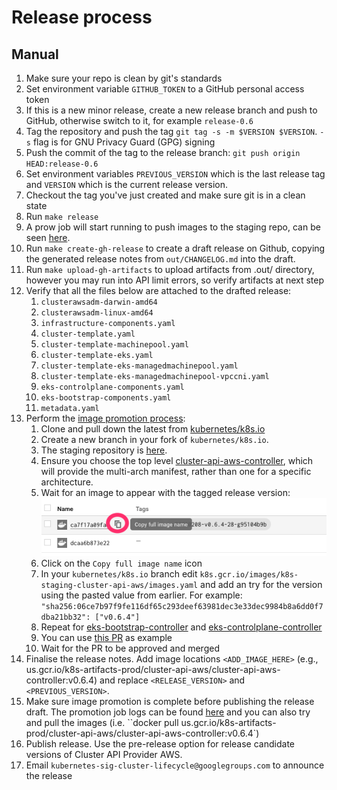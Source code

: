 # Release process

## Manual

1. Make sure your repo is clean by git's standards
2. Set environment variable `GITHUB_TOKEN` to a GitHub personal access token
3. If this is a new minor release, create a new release branch and push to GitHub, otherwise switch to it, for example `release-0.6`
4. Tag the repository and push the tag `git tag -s -m $VERSION $VERSION`. `-s` flag is for GNU Privacy Guard (GPG) signing
5. Push the commit of the tag to the release branch: `git push origin HEAD:release-0.6`
6. Set environment variables `PREVIOUS_VERSION` which is the last release tag and `VERSION` which is the current release version.
7. Checkout the tag you've just created and make sure git is in a clean state
8. Run `make release`
9. A prow job will start running to push images to the staging repo, can be seen [here](https://testgrid.k8s.io/sig-cluster-lifecycle-image-pushes#post-cluster-api-provider-aws-push-images).
10. Run `make create-gh-release` to create a draft release on Github, copying the generated release notes from `out/CHANGELOG.md` into the draft.
11. Run `make upload-gh-artifacts` to upload artifacts from .out/ directory, however you may run into API limit errors, so verify artifacts at next step
12. Verify that all the files below are attached to the drafted release:
    1. `clusterawsadm-darwin-amd64`
    2. `clusterawsadm-linux-amd64`
    3. `infrastructure-components.yaml`
    4. `cluster-template.yaml`
    5. `cluster-template-machinepool.yaml`
    6. `cluster-template-eks.yaml`
    7. `cluster-template-eks-managedmachinepool.yaml`
    8. `cluster-template-eks-managedmachinepool-vpccni.yaml`
    9. `eks-controlplane-components.yaml`
    10. `eks-bootstrap-components.yaml`
    11. `metadata.yaml`
13. Perform the [image promotion process](https://github.com/kubernetes/k8s.io/tree/master/k8s.gcr.io#image-promoter):
    1. Clone and pull down the latest from [kubernetes/k8s.io](https://github.com/kubernetes/k8s.io)
    2. Create a new branch in your fork of `kubernetes/k8s.io`.
    3. The staging repository is [here](https://console.cloud.google.com/gcr/images/k8s-staging-cluster-api-aws/GLOBAL). 
    4. Ensure you choose the top level [cluster-api-aws-controller](https://console.cloud.google.com/gcr/images/k8s-staging-cluster-api-aws/GLOBAL/cluster-api-aws-controller?gcrImageListsize=30), which will provide the multi-arch manifest, rather than one for a specific architecture.
    5. Wait for an image to appear with the tagged release version:
    ![image promotion](./imagepromo1.png)
    6. Click on the `Copy full image name` icon
    7. In your `kubernetes/k8s.io` branch edit `k8s.gcr.io/images/k8s-staging-cluster-api-aws/images.yaml` and add an try for the version using the pasted value from earlier. For example: `"sha256:06ce7b97f9fe116df65c293deef63981dec3e33dec9984b8a6dd0f7dba21bb32": ["v0.6.4"]`
    8. Repeat for [eks-bootstrap-controller](https://console.cloud.google.com/gcr/images/k8s-staging-cluster-api-aws/GLOBAL/eks-bootstrap-controller?gcrImageListsize=30) and [eks-controlplane-controller](https://console.cloud.google.com/gcr/images/k8s-staging-cluster-api-aws/GLOBAL/eks-controlplane-controller?gcrImageListsize=30)
    9. You can use [this PR](https://github.com/kubernetes/k8s.io/pull/1565) as example
    10. Wait for the PR to be approved and merged
14. Finalise the release notes. Add image locations `<ADD_IMAGE_HERE>` (e.g., us.gcr.io/k8s-artifacts-prod/cluster-api-aws/cluster-api-aws-controller:v0.6.4) and replace `<RELEASE_VERSION>` and `<PREVIOUS_VERSION>`.
15. Make sure image promotion is complete before publishing the release draft. The promotion job logs can be found [here](https://testgrid.k8s.io/wg-k8s-infra-k8sio#post-k8sio-image-promo) and you can also try and pull the images (i.e. ``docker pull us.gcr.io/k8s-artifacts-prod/cluster-api-aws/cluster-api-aws-controller:v0.6.4`) 
16. Publish release. Use the pre-release option for release
     candidate versions of Cluster API Provider AWS.
17. Email `kubernetes-sig-cluster-lifecycle@googlegroups.com` to announce the release
